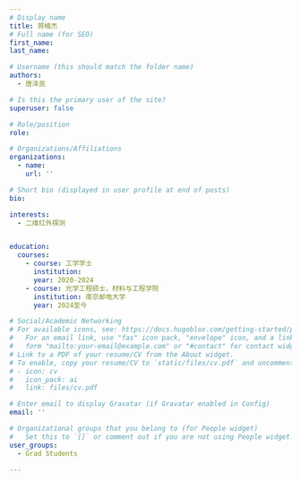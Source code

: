 ```yaml
---
# Display name
title: 蒋楠杰
# Full name (for SEO)
first_name: 
last_name: 

# Username (this should match the folder name)
authors:
  - 唐泽民

# Is this the primary user of the site?
superuser: false

# Role/position
role: 

# Organizations/Affiliations
organizations:
  - name: 
    url: ''

# Short bio (displayed in user profile at end of posts)
bio: 

interests:
  - 二维红外探测


education:
  courses:
    - course: 工学学士
      institution: 
      year: 2020-2024
    - course: 光学工程硕士，材料与工程学院
      institution: 南京邮电大学
      year: 2024至今

# Social/Academic Networking
# For available icons, see: https://docs.hugoblox.com/getting-started/page-builder/#icons
#   For an email link, use "fas" icon pack, "envelope" icon, and a link in the
#   form "mailto:your-email@example.com" or "#contact" for contact widget.
# Link to a PDF of your resume/CV from the About widget.
# To enable, copy your resume/CV to `static/files/cv.pdf` and uncomment the lines below.
# - icon: cv
#   icon_pack: ai
#   link: files/cv.pdf

# Enter email to display Gravatar (if Gravatar enabled in Config)
email: ''

# Organizational groups that you belong to (for People widget)
#   Set this to `[]` or comment out if you are not using People widget.
user_groups:
  - Grad Students

---
```




